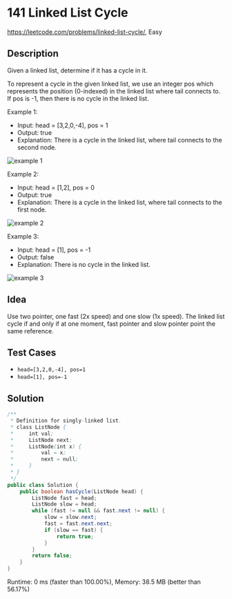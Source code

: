 # 141 Linked List Cycle

<https://leetcode.com/problems/linked-list-cycle/>, Easy

## Description

Given a linked list, determine if it has a cycle in it.

To represent a cycle in the given linked list, we use an integer pos which represents the position (0-indexed) in the linked list where tail connects to. If pos is -1, then there is no cycle in the linked list.

Example 1:

- Input: head = [3,2,0,-4], pos = 1
- Output: true
- Explanation: There is a cycle in the linked list, where tail connects to the second node.

![example 1](https://assets.leetcode.com/uploads/2018/12/07/circularlinkedlist.png)

Example 2:

- Input: head = [1,2], pos = 0
- Output: true
- Explanation: There is a cycle in the linked list, where tail connects to the first node.

![example 2](https://assets.leetcode.com/uploads/2018/12/07/circularlinkedlist_test2.png)

Example 3:

- Input: head = [1], pos = -1
- Output: false
- Explanation: There is no cycle in the linked list.

![example 3](https://assets.leetcode.com/uploads/2018/12/07/circularlinkedlist_test3.png)

## Idea

Use two pointer, one fast (2x speed) and one slow (1x speed). The linked list
cycle if and only if at one moment, fast pointer and slow pointer point the same
reference.

## Test Cases

- `head=[3,2,0,-4], pos=1`
- `head=[1], pos=-1`

## Solution

```java
/**
 * Definition for singly-linked list.
 * class ListNode {
 *     int val;
 *     ListNode next;
 *     ListNode(int x) {
 *         val = x;
 *         next = null;
 *     }
 * }
 */
public class Solution {
    public boolean hasCycle(ListNode head) {
        ListNode fast = head;
        ListNode slow = head;
        while (fast != null && fast.next != null) {
            slow = slow.next;
            fast = fast.next.next;
            if (slow == fast) {
                return true;
            }
        }
        return false;
    }
}
```

Runtime: 0 ms (faster than 100.00%), Memory: 38.5 MB (better than 56.17%)
